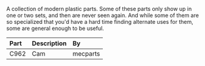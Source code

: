 A collection of modern plastic parts. Some of these parts only show up in one or two sets, and then are never seen again. And while some of them are so specialized that you'd have a hard time finding alternate uses for them, some are general enough to be useful.

Part | Description | By
:--- | :--- | :---
C962 | Cam | mecparts
